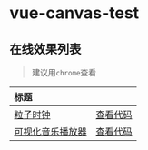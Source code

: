 # vue-canvas-test

## 在线效果列表
> 建议用`chrome`查看

[placeholder]:p

| 标题 |  |
| :-------- | :--------:|
| [粒子时钟](https://chenhebing.github.io/vue-canvas-test/dist/index.html#/cool-clock) | [查看代码](https://github.com/chenhebing/vue-canvas-test/blob/master/src/pages/CoolClock/index.vue) |
| [可视化音乐播放器](https://chenhebing.github.io/vue-canvas-test/dist/index.html#/music-player) | [查看代码](https://github.com/chenhebing/vue-canvas-test/blob/master/src/pages/MusicPlayer/index.vue) |

[/placeholder]:p

